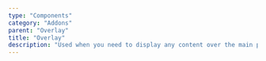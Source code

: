 ```yaml
---
type: "Components"
category: "Addons"
parent: "Overlay"
title: "Overlay"
description: "Used when you need to display any content over the main page."
---
```

